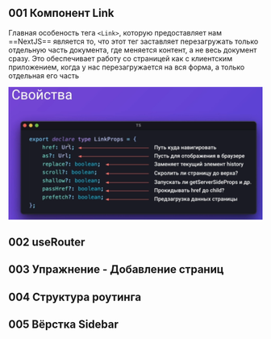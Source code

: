 
## 001 Компонент Link

Главная особеность тега `<Link>`, которую предоставляет нам ==NextJS== является то, что этот тег заставляет перезагружать только отдельную часть документа, где меняется контент, а не весь документ сразу. Это обеспечивает работу со страницей как с клиентским приложением, когда у нас перезагружается на вся форма, а только отдельная его часть

![](_png/Pasted%20image%2020221227175557.png)




## 002 useRouter





## 003 Упражнение - Добавление страниц





## 004 Структура роутинга





## 005 Вёрстка Sidebar






